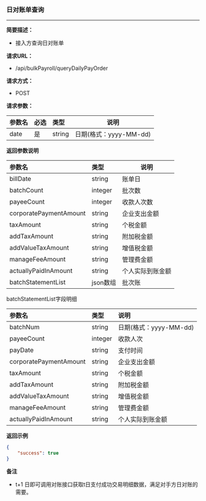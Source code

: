 ### 日对账单查询

---

**简要描述：**

* 接入方查询日对账单

**请求URL：**

* /api/bulkPayroll/queryDailyPayOrder

**请求方式：**

* POST 

**请求参数：**

| 参数名 | 必选 | 类型 | 说明 |
| :--- | :--- | :--- | --- |
| date | 是 | string | 日期\(格式：yyyy-MM-dd\) |

**返回参数说明**

| 参数名 | 类型 | 说明 |
| :--- | :--- | --- |
| billDate | string | 账单日 |
| batchCount | integer | 批次数 |
| payeeCount | integer | 收款人次数 |
| corporatePaymentAmount | string | 企业支出金额 |
| taxAmount | string | 个税金额 |
| addTaxAmount | string | 附加税金额 |
| addValueTaxAmount | string | 增值税金额 |
| manageFeeAmount | string | 管理费金额 |
| actuallyPaidInAmount | string | 个人实际到账金额 |
| batchStatementList | json数组 | 批次账 |

batchStatementList字段明细

| 参数名 | 类型 | 说明 |
| :--- | :--- | :--- |
| batchNum | string | 日期\(格式：yyyy-MM-dd\) |
| payeeCount | integer | 收款人次 |
| payDate | string | 支付时间 |
| corporatePaymentAmount | string | 企业支出金额 |
| taxAmount | string | 个税金额 |
| addTaxAmount | string | 附加税金额 |
| addValueTaxAmount | string | 增值税金额 |
| manageFeeAmount | string | 管理费金额 |
| actuallyPaidInAmount | string | 个人实际到账金额 |

**返回示例**

```json
{
    "success": true
}
```

**备注**

* t+1 日即可调用对账接口获取t日支付成功交易明细数据，满足对手方日对账的需要。



